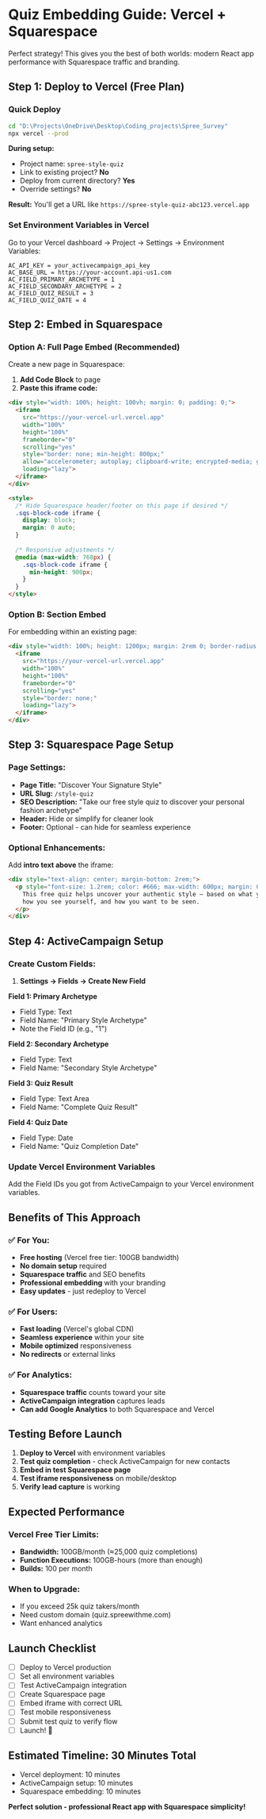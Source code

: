 # Quiz Embedding Guide: Vercel + Squarespace

Perfect strategy! This gives you the best of both worlds: modern React app performance with Squarespace traffic and branding.

## **Step 1: Deploy to Vercel (Free Plan)**

### Quick Deploy
```bash
cd "D:\Projects\OneDrive\Desktop\Coding_projects\Spree_Survey"
npx vercel --prod
```

**During setup:**
- Project name: `spree-style-quiz` 
- Link to existing project? **No**
- Deploy from current directory? **Yes**
- Override settings? **No**

**Result:** You'll get a URL like `https://spree-style-quiz-abc123.vercel.app`

### Set Environment Variables in Vercel

Go to your Vercel dashboard → Project → Settings → Environment Variables:

```
AC_API_KEY = your_activecampaign_api_key
AC_BASE_URL = https://your-account.api-us1.com  
AC_FIELD_PRIMARY_ARCHETYPE = 1
AC_FIELD_SECONDARY_ARCHETYPE = 2
AC_FIELD_QUIZ_RESULT = 3
AC_FIELD_QUIZ_DATE = 4
```

## **Step 2: Embed in Squarespace**

### Option A: Full Page Embed (Recommended)
Create a new page in Squarespace:

1. **Add Code Block** to page
2. **Paste this iframe code:**

```html
<div style="width: 100%; height: 100vh; margin: 0; padding: 0;">
  <iframe 
    src="https://your-vercel-url.vercel.app"
    width="100%" 
    height="100%"
    frameborder="0"
    scrolling="yes"
    style="border: none; min-height: 800px;"
    allow="accelerometer; autoplay; clipboard-write; encrypted-media; gyroscope; picture-in-picture"
    loading="lazy">
  </iframe>
</div>

<style>
  /* Hide Squarespace header/footer on this page if desired */
  .sqs-block-code iframe {
    display: block;
    margin: 0 auto;
  }
  
  /* Responsive adjustments */
  @media (max-width: 768px) {
    .sqs-block-code iframe {
      min-height: 900px;
    }
  }
</style>
```

### Option B: Section Embed
For embedding within an existing page:

```html
<div style="width: 100%; height: 1200px; margin: 2rem 0; border-radius: 12px; overflow: hidden; box-shadow: 0 10px 30px rgba(0,0,0,0.1);">
  <iframe 
    src="https://your-vercel-url.vercel.app"
    width="100%" 
    height="100%"
    frameborder="0"
    scrolling="yes"
    style="border: none;"
    loading="lazy">
  </iframe>
</div>
```

## **Step 3: Squarespace Page Setup**

### Page Settings:
- **Page Title:** "Discover Your Signature Style"
- **URL Slug:** `/style-quiz`
- **SEO Description:** "Take our free style quiz to discover your personal fashion archetype"
- **Header:** Hide or simplify for cleaner look
- **Footer:** Optional - can hide for seamless experience

### Optional Enhancements:
Add **intro text above** the iframe:
```html
<div style="text-align: center; margin-bottom: 2rem;">
  <p style="font-size: 1.2rem; color: #666; max-width: 600px; margin: 0 auto;">
    This free quiz helps uncover your authentic style – based on what you like, 
    how you see yourself, and how you want to be seen.
  </p>
</div>
```

## **Step 4: ActiveCampaign Setup**

### Create Custom Fields:
1. **Settings → Fields → Create New Field**

**Field 1: Primary Archetype**
- Field Type: Text
- Field Name: "Primary Style Archetype"
- Note the Field ID (e.g., "1")

**Field 2: Secondary Archetype**  
- Field Type: Text
- Field Name: "Secondary Style Archetype"

**Field 3: Quiz Result**
- Field Type: Text Area
- Field Name: "Complete Quiz Result"

**Field 4: Quiz Date**
- Field Type: Date
- Field Name: "Quiz Completion Date"

### Update Vercel Environment Variables
Add the Field IDs you got from ActiveCampaign to your Vercel environment variables.

## **Benefits of This Approach**

### ✅ **For You:**
- **Free hosting** (Vercel free tier: 100GB bandwidth)
- **No domain setup** required
- **Squarespace traffic** and SEO benefits
- **Professional embedding** with your branding
- **Easy updates** - just redeploy to Vercel

### ✅ **For Users:**
- **Fast loading** (Vercel's global CDN)
- **Seamless experience** within your site
- **Mobile optimized** responsiveness
- **No redirects** or external links

### ✅ **For Analytics:**
- **Squarespace traffic** counts toward your site
- **ActiveCampaign integration** captures leads
- **Can add Google Analytics** to both Squarespace and Vercel

## **Testing Before Launch**

1. **Deploy to Vercel** with environment variables
2. **Test quiz completion** - check ActiveCampaign for new contacts
3. **Embed in test Squarespace page**
4. **Test iframe responsiveness** on mobile/desktop
5. **Verify lead capture** is working

## **Expected Performance**

### **Vercel Free Tier Limits:**
- **Bandwidth:** 100GB/month (≈25,000 quiz completions)
- **Function Executions:** 100GB-hours (more than enough)
- **Builds:** 100 per month

### **When to Upgrade:**
- If you exceed 25k quiz takers/month
- Need custom domain (quiz.spreewithme.com)
- Want enhanced analytics

## **Launch Checklist**

- [ ] Deploy to Vercel production
- [ ] Set all environment variables  
- [ ] Test ActiveCampaign integration
- [ ] Create Squarespace page
- [ ] Embed iframe with correct URL
- [ ] Test mobile responsiveness
- [ ] Submit test quiz to verify flow
- [ ] Launch! 🚀

## **Estimated Timeline: 30 Minutes Total**
- Vercel deployment: 10 minutes
- ActiveCampaign setup: 10 minutes  
- Squarespace embedding: 10 minutes

**Perfect solution - professional React app with Squarespace simplicity!**